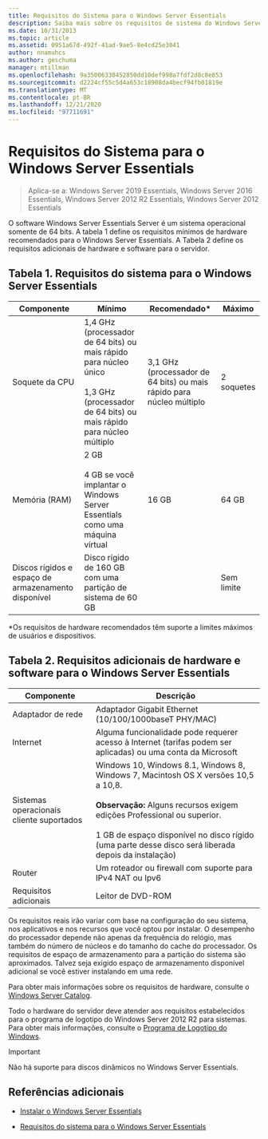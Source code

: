 ```yaml
---
title: Requisitos do Sistema para o Windows Server Essentials
description: Saiba mais sobre os requisitos de sistema do Windows Server Essentials.
ms.date: 10/31/2013
ms.topic: article
ms.assetid: 0951a67d-492f-41ad-9ae5-8e4cd25e3041
author: nnamuhcs
ms.author: geschuma
manager: mtillman
ms.openlocfilehash: 9a35006330452850dd10def998a7fdf2d8c8e853
ms.sourcegitcommit: d2224cf55c5d4a653c18908da4becf94fb01819e
ms.translationtype: MT
ms.contentlocale: pt-BR
ms.lasthandoff: 12/21/2020
ms.locfileid: "97711691"
---
```

# <a name="system-requirements-for-windows-server-essentials"></a>Requisitos do Sistema para o Windows Server Essentials

>Aplica-se a: Windows Server 2019 Essentials, Windows Server 2016 Essentials, Windows Server 2012 R2 Essentials, Windows Server 2012 Essentials

  O software Windows Server Essentials Server é um sistema operacional somente de 64 bits. A tabela 1 define os requisitos mínimos de hardware recomendados para o Windows Server Essentials. A Tabela 2 define os requisitos adicionais de hardware e software para o servidor.


## <a name="table-1-system-requirements-for-windows-server-essentials"></a>Tabela 1. Requisitos do sistema para o Windows Server Essentials

|Componente|Mínimo|Recomendado*|Máximo|
|---------------|-------------|-------------------|-------------|
|Soquete da CPU|1,4 GHz (processador de 64 bits) ou mais rápido para núcleo único<br /><br /> 1,3 GHz (processador de 64 bits) ou mais rápido para núcleo múltiplo|3,1 GHz (processador de 64 bits) ou mais rápido para núcleo múltiplo|2 soquetes|
|Memória (RAM)|2 GB<br /><br /> 4 GB se você implantar o Windows Server Essentials como uma máquina virtual|16 GB|64 GB|
|Discos rígidos e espaço de armazenamento disponível|Disco rígido de 160 GB com uma partição de sistema de 60 GB||Sem limite|

 *Os requisitos de hardware recomendados têm suporte a limites máximos de usuários e dispositivos.

## <a name="table-2-additional-hardware-and-software-requirements-for-windows-server-essentials"></a>Tabela 2. Requisitos adicionais de hardware e software para o Windows Server Essentials

|Componente|Descrição|
|---------------|-----------------|
|Adaptador de rede|Adaptador Gigabit Ethernet (10/100/1000baseT PHY/MAC)|
|Internet|Alguma funcionalidade pode requerer acesso à Internet (tarifas podem ser aplicadas) ou uma conta da Microsoft|
|Sistemas operacionais cliente suportados| Windows 10, Windows 8.1, Windows 8, Windows 7, Macintosh OS X versões 10,5 a 10,8.<br /><br /> **Observação:** Alguns recursos exigem edições Professional ou superior.<br /><br /> 1 GB de espaço disponível no disco rígido (uma parte desse disco será liberada depois da instalação)|
|Router|Um roteador ou firewall com suporte para IPv4 NAT ou Ipv6|
|Requisitos adicionais|Leitor de DVD-ROM|

 Os requisitos reais irão variar com base na configuração do seu sistema, nos aplicativos e nos recursos que você optou por instalar. O desempenho do processador depende não apenas da frequência do relógio, mas também do número de núcleos e do tamanho do cache do processador. Os requisitos de espaço de armazenamento para a partição do sistema são aproximados. Talvez seja exigido espaço de armazenamento disponível adicional se você estiver instalando em uma rede.

 Para obter mais informações sobre os requisitos de hardware, consulte o [Windows Server Catalog](https://www.windowsservercatalog.com/).

 Todo o hardware do servidor deve atender aos requisitos estabelecidos para o programa de logotipo do Windows Server 2012 R2 para sistemas. Para obter mais informações, consulte o [Programa de Logotipo do Windows](/previous-versions/windows/hardware/hck/dn641155(v=vs.85)).

> [!IMPORTANT]
> Não há suporte para discos dinâmicos no Windows Server Essentials.

## <a name="additional-references"></a>Referências adicionais

-   [Instalar o Windows Server Essentials](../install/Install-Windows-Server-Essentials.md)

-   [Requisitos do sistema para o Windows Server Essentials](system-requirements.md)